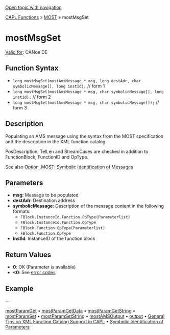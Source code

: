 [Open topic with navigation](../../../../../CANoeDEFamily.htm#Topics/CAPLFunctions/MOST/Functions/CAPLfunctionMOSTMsgSet.md)

[CAPL Functions](../../CAPLfunctions.md) » [MOST](../CAPLfunctionsMOSTOverview.md) » mostMsgSet

# mostMsgSet

[Valid for](../../../Shared/FeatureAvailability.md): CANoe DE

## Function Syntax

- `long mostMsgSet(mostAmsMessage * msg, long destAdr, char symbolicMessage[], long instId);` // form 1
- `long mostMsgSet(mostAmsMessage * msg, char symbolicMessage[], long instId);` // form 2
- `long mostMsgSet(mostAmsMessage * msg, char symbolicMessage[]);` // form 3

## Description

Populating an AMS message using the syntax from the MOST specification and the description in the XML function catalog.

PosDescription, TelLen and StreamCases are checked in addition to FunctionBlock, FunctionID and OpType.

See also [Option .MOST: Symbolic Identification of Messages](../CAPLfunctionsMOSTSymIDMMessage.md)

## Parameters

- **msg**: Message to be populated
- **destAdr**: Destination address
- **symbolicMessage**: Description of the message content in the following formats:
  - `FBlock.InstanceId.Function.OpType(Parameterlist)`
  - `FBlock.InstanceId.Function.OpType`
  - `FBlock.Function.OpType(Parameterlist)`
  - `FBlock.Function.OpType`
- **InstId**: InstanceID of the function block

## Return Values

- **0**: OK (Parameter is available)
- **\<0**: See [error codes](../CAPLfunctionsMOSTErrorCodes.md)

## Example

—

[mostParamGet](CAPLfunctionMOSTParamGet.md) • [mostParamGetData](CAPLfunctionMOSTParamGetData.md) • [mostParamGetString](CAPLfunctionMOSTParamGetString.md) • [mostParamSet](CAPLfunctionMOSTParamSet.md) • [mostParamSetString](CAPLfunctionMOSTParamSetString.md) • [mostAMSOutput](CAPLfunctionMOSTAmsOutput.md) • [output](CAPLfunctionMOSToutput.md) • [General Tips on XML Function Catalog Support in CAPL](../CAPLfunctionsMOSTXMLSupport.md) • [Symbolic Identification of Parameters](../CAPLfunctionsMOSTSymIDParam.md)
